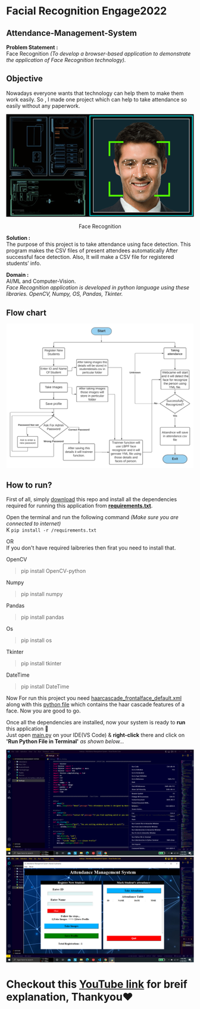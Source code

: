 
# Facial Recognition Engage2022
## Attendance-Management-System

**Problem Statement :** <br>
Face Recognition  *(To develop a browser-based application to demonstrate the application of Face Recognition technology).*

## Objective
Nowadays everyone wants that technology can help them to make them work easily. So , I made one  project which can help to take attendance so easily without any paperwork.



![GitHub Logo](https://github.com/naveen3011/Attendance-Management-System/blob/main/photo/face-REC..png)
<p align="center">
    Face Recognition
</p>


**Solution :** <br>
The purpose of this project is to take attendance using face detection. This program makes the CSV files of present attendees automatically After successful face detection. Also, It will make a CSV file for registered students’ info.

**Domain :** <br>
AI/ML and Computer-Vision.<br>
*Face Recognition application is developed in python language using these libraries. OpenCV, Numpy, OS, Pandas, Tkinter.*

## Flow chart 
![Flow chart](https://github.com/naveen3011/Attendance-Management-System/blob/main/photo/flowchat.png)<br>


## How to run?
First of all, simply [download](https://github.com/naveen3011/Attendance-Management-System) this repo and install all the dependencies required for running this application from **[requirements.txt](https://github.com/naveen3011/Attendance-Management-System/blob/main/requirements.txt)**.

Open the terminal and run the following command *(Make sure you are connected to internet)*<br>K
`pip install -r /requirements.txt`

OR<br>
If you don't have required laibreries then firat you need to install that.

OpenCV
>pip install OpenCV-python

Numpy
>pip install numpy

Pandas
>pip install pandas

Os 
>pip install os

Tkinter 
>pip install tkinter

DateTime
>pip install DateTime

Now For run this project you need [haarcascade_frontalface_default.xml](https://github.com/naveen3011/Attendance-Management-System/blob/main/haarcascade_frontalface_default.xml) along with this [python file](https://github.com/naveen3011/Attendance-Management-System/blob/main/main.py) which contains the haar cascade features of a face.
Now you are good to go. 


Once all the dependencies are installed, now your system is ready to **run** this application 🥳<br>
Just open [main.py](https://github.com/naveen3011/Attendance-Management-System/blob/main/main.py) on your IDE(VS Code) & **right-click** there and click on **'Run Python File in Terminal'** *as shown below...*


![ide image](https://github.com/naveen3011/Attendance-Management-System/blob/main/photo/1.png)<br>
![Output](https://github.com/naveen3011/Attendance-Management-System/blob/main/photo/2.png)<br>


## 


# Checkout this [YouTube link](https://youtu.be/mYZvIkMlNCA) for breif explanation, Thankyou❤
